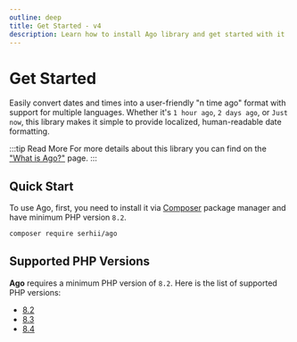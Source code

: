 ```yaml
---
outline: deep
title: Get Started - v4
description: Learn how to install Ago library and get started with it
---
```


# Get Started
Easily convert dates and times into a user-friendly "n time ago" format with support for multiple languages. Whether it's `1 hour ago`, `2 days ago`, or `Just now`, this library makes it simple to provide localized, human-readable date formatting.

:::tip Read More
For more details about this library you can find on the ["What is Ago?"](/v4/what-is-ago) page.
:::

## Quick Start
To use Ago, first, you need to install it via [Composer](https://getcomposer.org/) package manager and have minimum PHP version `8.2`.
```bash
composer require serhii/ago
```

## Supported PHP Versions
**Ago** requires a minimum PHP version of `8.2`. Here is the list of supported PHP versions:

- [8.2](https://www.php.net/releases/8.2/en.php)
- [8.3](https://www.php.net/releases/8.3/en.php)
- [8.4](https://www.php.net/releases/8.4/en.php)